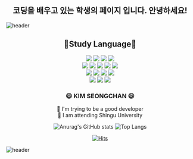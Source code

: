 ## <div align=center> 코딩을 배우고 있는 학생의 페이지 입니다. 안녕하세요! </div>

![header](https://capsule-render.vercel.app/api?type=waving&color=auto&height=300&section=header&text=Hello%20My%20Page&fontSize=90&animation=fadeIn&fontAlignY=38&des&descAlignY=51&descAlign=62)


## <div align=center> 📖Study Language📖 </div>
<div align=center>
<img src="https://img.shields.io/badge/JAVA-007396?style=for-the-badge&logo=JAVA&logoColor=white">
<img src="https://img.shields.io/badge/Eclipse-2C2255?style=for-the-badge&logo=Eclipse%20IDE&logoColor=white">
<img src="https://img.shields.io/badge/github-181717?style=for-the-badge&logo=github&logoColor=white">
<img src="https://img.shields.io/badge/Oracle-F80000?style=for-the-badge&logo=Oracle&logoColor=white"> <br>
<img src="https://img.shields.io/badge/MySQL-4479A1?style=for-the-badge&logo=MySQL&logoColor=white">
<img src="https://img.shields.io/badge/GoogleColab-F9AB00?style=for-the-badge&logo=GoogleColab&logoColor=white"> 
<img src="https://img.shields.io/badge/TensorFlow-FF6F00?style=for-the-badge&logo=TensorFlow&logoColor=white"> 
<img src="https://img.shields.io/badge/PyCharm -000000?style=for-the-badge&logo=PyCharm&logoColor=white"> 
<img src="https://img.shields.io/badge/VisualStudio-5C2D91?style=for-the-badge&logo=VisualStudio&logoColor=white"> <br>
<img src="https://img.shields.io/badge/Python-3776AB?style=for-the-badge&logo=Python&logoColor=white">
<img src="https://img.shields.io/badge/JavaScript-FFFF00?style=for-the-badge&logo=JavaScript&logoColor=white"/>
<img src="https://img.shields.io/badge/MySQL-4479A1?style=for-the-badge&logo=MySQL&logoColor=white"> 
<img src="https://img.shields.io/badge/Android-3DDC84?style=for-the-badge&logo=Android&logoColor=white"> <br>
<img src="https://img.shields.io/badge/HTML5-E34F26?style=for-the-badge&logo=HTML5&logoColor=white">
<img src="https://img.shields.io/badge/CSS3-1572B6?style=for-the-badge&logo=CSS3&logoColor=white"> 
<img src="https://img.shields.io/badge/C++-00599C?style=for-the-badge&logo=C++&logoColor=white"> 
</div>

###  <div align=center>  😄 KIM SEONGCHAN 😄 </div>

<div align=center>
🌱 I'm trying to be a good developer <br>
🌱 I am attending Shingu University  <br>

</div>
<div align=center>	
  
![Anurag's GitHub stats](https://github-readme-stats.vercel.app/api?username=kimseongchan1224&show_icons=true&theme=vue)
![Top Langs](https://github-readme-stats.vercel.app/api/top-langs/?username=kimseongchan1224&layout=compact)

[![Hits](https://hits.seeyoufarm.com/api/count/incr/badge.svg?url=https%3A%2F%2Fgithub.com%2Fleetaehee1&count_bg=%2329BEE4&title_bg=%23555555&icon=&icon_color=%23E7E7E7&title=hits&edge_flat=false)](https://hits.seeyoufarm.com)  

</div>


![header](https://capsule-render.vercel.app/api?type=waving&color=gradient&height=120&animation=fadeIn&section=footer&text=🚗🚘🚛&fontAlign=70)
